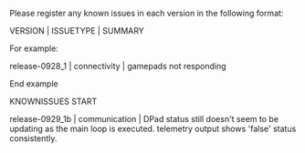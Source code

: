 Please register any known issues in each version in the following format:

VERSION | ISSUETYPE | SUMMARY

For example:

release-0928_1 | connectivity | gamepads not responding

End example

KNOWNISSUES START

release-0929_1b | communication | DPad status still doesn't seem to be updating as the main loop is executed. telemetry output shows 'false' status consistently.
